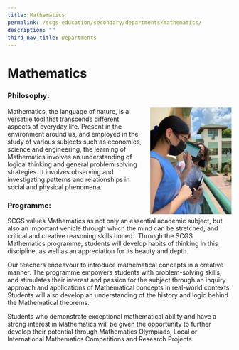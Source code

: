 ```yaml
---
title: Mathematics
permalink: /scgs-education/secondary/departments/mathematics/
description: ""
third_nav_title: Departments
---
```

# **Mathematics**

### Philosophy:

<img src="/images/Student-3-225x300.jpg" style="width:183px;height:240px;margin-left:15px;" align = "right">

Mathematics, the language of nature, is a versatile tool that transcends different aspects of everyday life. Present in the environment around us, and employed in the study of various subjects such as economics, science and engineering, the learning of Mathematics involves an understanding of logical thinking and general problem solving strategies. It involves observing and investigating patterns and relationships in social and physical phenomena.


### Programme:

SCGS values Mathematics as not only an essential academic subject, but also an important vehicle through which the mind can be stretched, and critical and creative reasoning skills honed.  Through the SCGS Mathematics programme, students will develop habits of thinking in this discipline, as well as an appreciation for its beauty and depth.

Our teachers endeavour to introduce mathematical concepts in a creative manner. The programme empowers students with problem-solving skills, and stimulates their interest and passion for the subject through an inquiry approach and applications of Mathematical concepts in real-world contexts. Students will also develop an understanding of the history and logic behind the Mathematical theorems.


Students who demonstrate exceptional mathematical ability and have a strong interest in Mathematics will be given the opportunity to further develop their potential through Mathematics Olympiads, Local or International Mathematics Competitions and Research Projects.